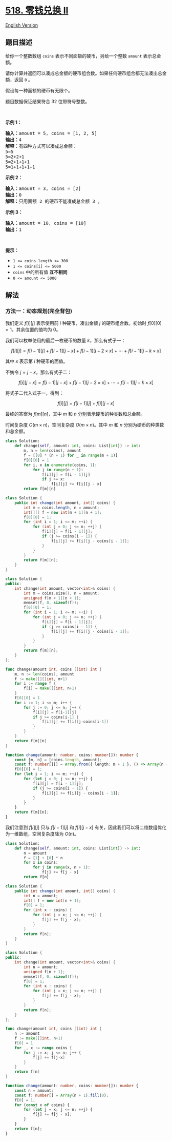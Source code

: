 # [518. 零钱兑换 II](https://leetcode.cn/problems/coin-change-ii)

[English Version](/solution/0500-0599/0518.Coin%20Change%20II/README_EN.md)

<!-- tags:数组,动态规划 -->

<!-- difficulty:中等 -->

## 题目描述

<!-- 这里写题目描述 -->

<p>给你一个整数数组 <code>coins</code> 表示不同面额的硬币，另给一个整数 <code>amount</code> 表示总金额。</p>

<p>请你计算并返回可以凑成总金额的硬币组合数。如果任何硬币组合都无法凑出总金额，返回 <code>0</code> 。</p>

<p>假设每一种面额的硬币有无限个。 </p>

<p>题目数据保证结果符合 32 位带符号整数。</p>

<p> </p>

<ul>
</ul>

<p><strong>示例 1：</strong></p>

<pre>
<strong>输入：</strong>amount = 5, coins = [1, 2, 5]
<strong>输出：</strong>4
<strong>解释：</strong>有四种方式可以凑成总金额：
5=5
5=2+2+1
5=2+1+1+1
5=1+1+1+1+1
</pre>

<p><strong>示例 2：</strong></p>

<pre>
<strong>输入：</strong>amount = 3, coins = [2]
<strong>输出：</strong>0
<strong>解释：</strong>只用面额 2 的硬币不能凑成总金额 3 。
</pre>

<p><strong>示例 3：</strong></p>

<pre>
<strong>输入：</strong>amount = 10, coins = [10] 
<strong>输出：</strong>1
</pre>

<p> </p>

<p><strong>提示：</strong></p>

<ul>
	<li><code>1 <= coins.length <= 300</code></li>
	<li><code>1 <= coins[i] <= 5000</code></li>
	<li><code>coins</code> 中的所有值 <strong>互不相同</strong></li>
	<li><code>0 <= amount <= 5000</code></li>
</ul>

## 解法

### 方法一：动态规划(完全背包)

我们定义 $f[i][j]$ 表示使用前 $i$ 种硬币，凑出金额 $j$ 的硬币组合数。初始时 $f[0][0] = 1$，其余位置的值均为 $0$。

我们可以枚举使用的最后一枚硬币的数量 $k$，那么有式子一：

$$
f[i][j] = f[i - 1][j] + f[i - 1][j - x] + f[i - 1][j - 2 \times x] + \cdots + f[i - 1][j - k \times x]
$$

其中 $x$ 表示第 $i$ 种硬币的面值。

不妨令 $j = j - x$，那么有式子二：

$$
f[i][j - x] = f[i - 1][j - x] + f[i - 1][j - 2 \times x] + \cdots + f[i - 1][j - k \times x]
$$

将式子二代入式子一，得到：

$$
f[i][j] = f[i - 1][j] + f[i][j - x]
$$

最终的答案为 $f[m][n]$，其中 $m$ 和 $n$ 分别表示硬币的种类数和总金额。

时间复杂度 $O(m \times n)$，空间复杂度 $O(m \times n)$。其中 $m$ 和 $n$ 分别为硬币的种类数和总金额。

<!-- tabs:start -->

```python
class Solution:
    def change(self, amount: int, coins: List[int]) -> int:
        m, n = len(coins), amount
        f = [[0] * (n + 1) for _ in range(m + 1)]
        f[0][0] = 1
        for i, x in enumerate(coins, 1):
            for j in range(n + 1):
                f[i][j] = f[i - 1][j]
                if j >= x:
                    f[i][j] += f[i][j - x]
        return f[m][n]
```

```java
class Solution {
    public int change(int amount, int[] coins) {
        int m = coins.length, n = amount;
        int[][] f = new int[m + 1][n + 1];
        f[0][0] = 1;
        for (int i = 1; i <= m; ++i) {
            for (int j = 0; j <= n; ++j) {
                f[i][j] = f[i - 1][j];
                if (j >= coins[i - 1]) {
                    f[i][j] += f[i][j - coins[i - 1]];
                }
            }
        }
        return f[m][n];
    }
}
```

```cpp
class Solution {
public:
    int change(int amount, vector<int>& coins) {
        int m = coins.size(), n = amount;
        unsigned f[m + 1][n + 1];
        memset(f, 0, sizeof(f));
        f[0][0] = 1;
        for (int i = 1; i <= m; ++i) {
            for (int j = 0; j <= n; ++j) {
                f[i][j] = f[i - 1][j];
                if (j >= coins[i - 1]) {
                    f[i][j] += f[i][j - coins[i - 1]];
                }
            }
        }
        return f[m][n];
    }
};
```

```go
func change(amount int, coins []int) int {
	m, n := len(coins), amount
	f := make([][]int, m+1)
	for i := range f {
		f[i] = make([]int, n+1)
	}
	f[0][0] = 1
	for i := 1; i <= m; i++ {
		for j := 0; j <= n; j++ {
			f[i][j] = f[i-1][j]
			if j >= coins[i-1] {
				f[i][j] += f[i][j-coins[i-1]]
			}
		}
	}
	return f[m][n]
}
```

```ts
function change(amount: number, coins: number[]): number {
    const [m, n] = [coins.length, amount];
    const f: number[][] = Array.from({ length: m + 1 }, () => Array(n + 1).fill(0));
    f[0][0] = 1;
    for (let i = 1; i <= m; ++i) {
        for (let j = 0; j <= n; ++j) {
            f[i][j] = f[i - 1][j];
            if (j >= coins[i - 1]) {
                f[i][j] += f[i][j - coins[i - 1]];
            }
        }
    }
    return f[m][n];
}
```

<!-- tabs:end -->

我们注意到 $f[i][j]$ 只与 $f[i - 1][j]$ 和 $f[i][j - x]$ 有关，因此我们可以将二维数组优化为一维数组，空间复杂度降为 $O(n)$。

<!-- tabs:start -->

```python
class Solution:
    def change(self, amount: int, coins: List[int]) -> int:
        n = amount
        f = [1] + [0] * n
        for x in coins:
            for j in range(x, n + 1):
                f[j] += f[j - x]
        return f[n]
```

```java
class Solution {
    public int change(int amount, int[] coins) {
        int n = amount;
        int[] f = new int[n + 1];
        f[0] = 1;
        for (int x : coins) {
            for (int j = x; j <= n; ++j) {
                f[j] += f[j - x];
            }
        }
        return f[n];
    }
}
```

```cpp
class Solution {
public:
    int change(int amount, vector<int>& coins) {
        int n = amount;
        unsigned f[n + 1];
        memset(f, 0, sizeof(f));
        f[0] = 1;
        for (int x : coins) {
            for (int j = x; j <= n; ++j) {
                f[j] += f[j - x];
            }
        }
        return f[n];
    }
};
```

```go
func change(amount int, coins []int) int {
	n := amount
	f := make([]int, n+1)
	f[0] = 1
	for _, x := range coins {
		for j := x; j <= n; j++ {
			f[j] += f[j-x]
		}
	}
	return f[n]
}
```

```ts
function change(amount: number, coins: number[]): number {
    const n = amount;
    const f: number[] = Array(n + 1).fill(0);
    f[0] = 1;
    for (const x of coins) {
        for (let j = x; j <= n; ++j) {
            f[j] += f[j - x];
        }
    }
    return f[n];
}
```

<!-- tabs:end -->

<!-- end -->
